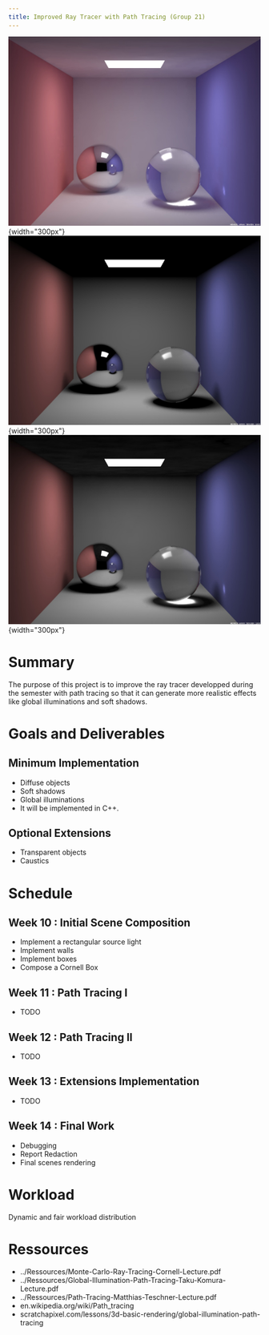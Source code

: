 ```yaml
---
title: Improved Ray Tracer with Path Tracing (Group 21)
---
```


![Fig. 1](images/1-global-lightning.jpg){width="300px"}
![Fig. 2](images/2-soft-shadows.jpg){width="300px"}
![Fig. 3](images/3-caustics.jpg){width="300px"}

# Summary
The purpose of this project is to improve the ray tracer developped during the semester with path tracing so that it can generate more realistic effects like global illuminations and soft shadows.

# Goals and Deliverables
## Minimum Implementation
- Diffuse objects
- Soft shadows
- Global illuminations
- It will be implemented in C++.

## Optional Extensions
- Transparent objects
- Caustics

# Schedule
## Week 10 : Initial Scene Composition
- Implement a rectangular source light
- Implement walls
- Implement boxes
- Compose a Cornell Box

## Week 11 : Path Tracing I
- TODO

## Week 12 : Path Tracing II
- TODO

## Week 13 : Extensions Implementation
- TODO

## Week 14 : Final Work
- Debugging
- Report Redaction
- Final scenes rendering

# Workload
Dynamic and fair workload distribution

# Ressources
- ../Ressources/Monte-Carlo-Ray-Tracing-Cornell-Lecture.pdf
- ../Ressources/Global-Illumination-Path-Tracing-Taku-Komura-Lecture.pdf
- ../Ressources/Path-Tracing-Matthias-Teschner-Lecture.pdf
- en.wikipedia.org/wiki/Path_tracing
- scratchapixel.com/lessons/3d-basic-rendering/global-illumination-path-tracing
